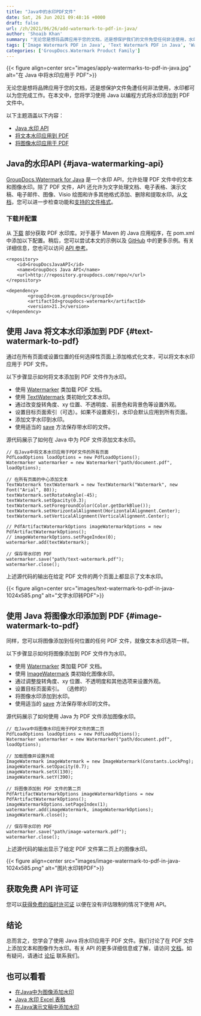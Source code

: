 ```yaml
---
title: "Java中的水印PDF文件"
date: Sat, 26 Jun 2021 09:48:16 +0000
draft: false
url: /zh/2021/06/26/add-watermark-to-pdf-in-java/
author: 'Shoaib Khan'
summary: "无论您是想将品牌应用于您的文档，还是想保护我们的文件免受任何非法使用，水印都可以为您完成工作。在本文中，您将学习使用 Java 以编程方式将水印添加到 PDF 文件中。"
tags: ['Image Watermark PDF in Java', 'Text Watermark PDF in Java', 'Watermark in Java', 'Watermark PDF in Java', 'Watermarking Java API']
categories: ['GroupDocs.Watermark Product Family']
---
```




{{< figure align=center src="images/apply-watermarks-to-pdf-in-java.jpg" alt="在 Java 中将水印应用于 PDF">}}


无论您是想将品牌应用于您的文档，还是想保护文件免遭任何非法使用，水印都可以为您完成工作。在本文中，您将学习使用 Java 以编程方式将水印添加到 PDF 文件中。

以下主题涵盖以下内容：

* [Java 水印 API][1]
* [将文本水印应用到 PDF][2]
* [将图像水印应用于 PDF][3]

## Java的水印API {#java-watermarking-api}

[GroupDocs.Watermark for Java][4] 是一个水印 API，允许处理 PDF 文件中的文本和图像水印。除了 PDF 文件，API 还允许为文字处理文档、电子表格、演示文稿、电子邮件、图像、Visio 绘图和许多其他格式添加、删除和提取水印。从[文档][5]，您可以进一步检查功能和[支持的文件格式][6]。

### 下载并配置

从 [下载][7] 部分获取 PDF 水印库。对于基于 Maven 的 Java 应用程序，在 pom.xml 中添加以下配置。稍后，您可以尝试本文的示例以及 [GitHub][8] 中的更多示例。有关详细信息，您也可以访问 [API 参考][9]。

```
<repository>
	<id>GroupDocsJavaAPI</id>
	<name>GroupDocs Java API</name>
	<url>http://repository.groupdocs.com/repo/</url>
</repository>
```
```
<dependency>
        <groupId>com.groupdocs</groupId>
        <artifactId>groupdocs-watermark</artifactId>
        <version>21.3</version> 
</dependency>
```

## 使用 Java 将文本水印添加到 PDF {#text-watermark-to-pdf}

通过在所有页面或设置位置的任何选择性页面上添加格式化文本，可以将文本水印应用于 PDF 文件。

以下步骤显示如何将文本添加到 PDF 文件作为水印。

* 使用 [Watermarker][10] 类加载 PDF 文档。
* 使用 [TextWatermark][11] 类初始化文本水印。
* 通过改变旋转角度、xy 位置、不透明度、前景色和背景色等设置外观。
* 设置目标页面索引（可选）。如果不设置索引，水印会默认应用到所有页面。
* 添加文字水印到水印。
* 使用适当的 [save][12] 方法保存带水印的文件。

源代码展示了如何在 Java 中为 PDF 文件添加文本水印。

```
// 在Java中将文本水印应用于PDF文件的所有页面
PdfLoadOptions loadOptions = new PdfLoadOptions();
Watermarker watermarker = new Watermarker("path/document.pdf", loadOptions);

// 在所有页面的中心添加文本
TextWatermark textWatermark = new TextWatermark("Watermark", new Font("Arial", 80));
textWatermark.setRotateAngle(-45);
textWatermark.setOpacity(0.3);
textWatermark.setForegroundColor(Color.getDarkBlue());
textWatermark.setHorizontalAlignment(HorizontalAlignment.Center);
textWatermark.setVerticalAlignment(VerticalAlignment.Center);

// PdfArtifactWatermarkOptions imageWatermarkOptions = new PdfArtifactWatermarkOptions();
// imageWatermarkOptions.setPageIndex(0);
watermarker.add(textWatermark);

// 保存带水印的 PDF
watermarker.save("path/text-watermark.pdf");
watermarker.close();
```

上述源代码的输出在给定 PDF 文件的两个页面上都显示了文本水印。



{{< figure align=center src="images/text-watermark-to-pdf-in-java-1024x585.png" alt="文字水印转PDF">}}


## 使用 Java 将图像水印添加到 PDF {#image-watermark-to-pdf}

同样，您可以将图像添加到任何位置的任何 PDF 文件，就像文本水印选项一样。

以下步骤显示如何将图像添加到 PDF 文件作为水印。

* 使用 [Watermarker][13] 类加载 PDF 文档。
* 使用 [ImageWatermark][14] 类初始化图像水印。
* 通过调整旋转角度、xy 位置、不透明度和其他选项来设置外观。
* 设置目标页面索引。 （选修的）
* 将图像水印添加到水印。
* 使用适当的 [save][15] 方法保存带水印的文件。

源代码展示了如何使用 Java 为 PDF 文件添加图像水印。

```
// 在Java中将图像水印应用于PDF文件的第二页
PdfLoadOptions loadOptions = new PdfLoadOptions();
Watermarker watermarker = new Watermarker("path/document.pdf", loadOptions);

// 加载图像并设置外观
ImageWatermark imageWatermark = new ImageWatermark(Constants.LockPng);
imageWatermark.setOpacity(0.7);
imageWatermark.setX(130);
imageWatermark.setY(390);

// 将图像添加到 PDF 文件的第二页
PdfArtifactWatermarkOptions imageWatermarkOptions = new PdfArtifactWatermarkOptions();
imageWatermarkOptions.setPageIndex(1);
watermarker.add(imageWatermark, imageWatermarkOptions);
imageWatermark.close();

// 保存带水印的 PDF
watermarker.save("path/image-watermark.pdf");
watermarker.close();
```

上述源代码的输出显示了给定 PDF 文件第二页上的图像水印。



{{< figure align=center src="images/image-watermark-to-pdf-in-java-1024x585.png" alt="图片水印转PDF">}}


## 获取免费 API 许可证

您可以[获得免费的临时许可证][16] 以便在没有评估限制的情况下使用 API。

## 结论

总而言之，您学会了使用 Java 将水印应用于 PDF 文件。我们讨论了在 PDF 文件上添加文本和图像作为水印。有关 API 的更多详细信息或了解，请访问 [文档][17]。如有疑问，请通过 [论坛][18] 联系我们。

## 也可以看看

* [在Java中为图像添加水印][19]
* [Java 水印 Excel 表格][20]
* [在Java演示文稿中添加水印][21]







[1]: #java-watermarking-api
[2]: #text-watermark-to-pdf
[3]: #image-watermark-to-pdf
[4]: https://products.groupdocs.com/watermark/java
[5]: https://docs.groupdocs.com/watermark/java/
[6]: https://docs.groupdocs.com/watermark/java/supported-document-formats/
[7]: https://downloads.groupdocs.com/comparison/java
[8]: https://github.com/groupdocs-comparison
[9]: https://apireference.groupdocs.com/comparison/java
[10]: https://apireference.groupdocs.com/watermark/java/com.groupdocs.watermark/Watermarker
[11]: https://apireference.groupdocs.com/watermark/java/com.groupdocs.watermark.watermarks/TextWatermark
[12]: https://apireference.groupdocs.com/watermark/java/com.groupdocs.watermark/Watermarker#save(java.io.OutputStream)
[13]: https://apireference.groupdocs.com/watermark/java/com.groupdocs.watermark/Watermarker
[14]: https://apireference.groupdocs.com/watermark/java/com.groupdocs.watermark.watermarks/ImageWatermark
[15]: https://apireference.groupdocs.com/watermark/java/com.groupdocs.watermark/Watermarker#save(java.io.OutputStream)
[16]: https://purchase.groupdocs.com/temporary-license
[17]: https://docs.groupdocs.com/watermark/
[18]: https://forum.groupdocs.com/
[19]: https://blog.groupdocs.com/2020/09/15/add-watermark-to-images-in-java/
[20]: https://blog.groupdocs.com/2021/11/10/watermark-excel-sheets-in-java/
[21]: https://blog.groupdocs.com/2021/06/09/watermark-presentation-slides-using-java/



